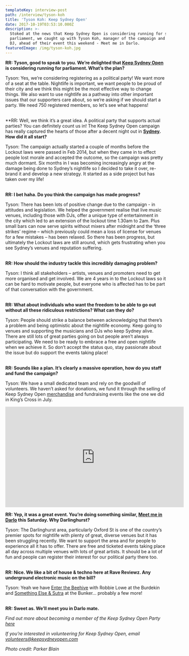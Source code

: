 ```yaml
---
templateKey: interview-post
path: /interview/tyson-koh
title: 'Tyson Koh: Keep Sydney Open'
date: 2017-10-19T03:53:10.000Z
description: >-
  Stoked at the news that Keep Sydney Open is considering running for state
  parliament, we caught up with Tyson Koh, manager of the campaign and FBI radio
  DJ, ahead of their event this weekend - Meet me in Darlo.
featuredImage: /img/tyson-koh.jpg
---
```

**RR: Tyson, good to speak to you. We’re delighted that [Keep Sydney Open](https://www.facebook.com/KeepSydneyOpen/) is considering running for parliament. What’s the plan?**

Tyson: Yes, we’re considering registering as a political party! We want more of a seat at the table. Nightlife is important, we want people to be proud of their city and we think this might be the most effective way to change things. We also want to use nightlife as a pathway into other important issues that our supporters care about, so we’re asking if we should start a party. We need 750 registered members, so let’s see what happens!
<br><br> 

**RR: Well, we think it’s a great idea. A political party that supports actual parties? You can definitely count us in! The Keep Sydney Open campaign has really captured the hearts of those after a decent night out in **[Sydney](https://www.ravereviewz.net/Events-Location/Sydney). How did it all start?**

Tyson: The campaign actually started a couple of months before the Lockout laws were passed in Feb 2014, but when they came in to effect people lost morale and accepted the outcome, so the campaign was pretty much dormant.  Six months in I was becoming increasingly angry at the damage being done to Sydney’s nightlife so I decided to take it over, re-brand it and develop a new strategy. It started as a side project but has taken over my life!
<br><br>

**RR: I bet haha. Do you think the campaign has made progress?**

Tyson: There has been lots of positive change due to the campaign - in attitudes and legislation. We helped the government realise that live music venues, including those with DJs, offer a unique type of entertainment in the city which led to an extension of the lockout time 1.30am to 2am. Plus small bars can now serve spirits without mixers after midnight and the ‘three strikes’ regime – which previously could mean a loss of license for venues for a few mistakes – has been relaxed. So there has been progress, but ultimately the Lockout laws are still around, which gets frustrating when you see Sydney’s venues and reputation suffering.
<br><br> 

**RR: How should the industry tackle this incredibly damaging problem?**

Tyson: I think all stakeholders – artists, venues and promoters need to get more organised and get involved. We are 4 years in to the Lockout laws so it can be hard to motivate people, but everyone who is affected has to be part of that conversation with the government.
<br><br> 

**RR: What about individuals who want the freedom to be able to go out without all these ridiculous restrictions? What can they do?**

Tyson: People should strike a balance between acknowledging that there’s a problem and being optimistic about the nightlife economy. Keep going to venues and supporting the musicians and DJs who keep Sydney alive. There are still lots of great parties going on but people aren’t always participating. We need to be ready to embrace a free and open nightlife when we achieve it. So don’t accept the status quo, stay passionate about the issue but do support the events taking place!
<br><br>

**RR: Sounds like a plan. It’s clearly a massive operation, how do you staff and fund the campaign?**

Tyson: We have a small dedicated team and rely on the goodwill of volunteers. We haven’t asked for donations, we fund it through the selling of Keep Sydney Open [merchandise](https://l.facebook.com/l.php?u=http%3A%2F%2Fkeepsydneyopen.merchfanstores.com%2F&h=ATNDcysQsSpaS1DnziazkVfIgbCXE77MHSi8K3dow-KfszuObihdNJ0ojd94KZw42QmCeuYW21rTfZqlRgr2Pv6cpr0aoznN7X-RBC-DiVo2TuRkz1liXOSzdLu7fnVMlCTRk8VW) and fundraising events like the one we did in King’s Cross in July.

<iframe src="https://www.facebook.com/plugins/video.php?href=https%3A%2F%2Fwww.facebook.com%2FKeepSydneyOpen%2Fvideos%2F1622242407808632%2F&show_text=0&width=560" width="560" height="315" style="border:none;overflow:hidden" scrolling="no" frameborder="0" allowTransparency="true" allowFullScreen="true"></iframe>

**RR: Yep, it was a great event. You’re doing something similar, [Meet me in Darlo](https://www.facebook.com/events/292009331276595/?acontext=%7B%22source%22%3A5%2C%22page_id_source%22%3A710458675653681%2C%22action_history%22%3A%5B%7B%22surface%22%3A%22page%22%2C%22mechanism%22%3A%22main_list%22%2C%22extra_data%22%3A%22%7B%5C%22pag) this Saturday. Why Darlinghurst?**

Tyson: The Darlinghurst area, particularly Oxford St is one of the country’s premier spots for nightlife with plenty of great, diverse venues but it has been struggling recently. We want to support the area and for people to experience all it has to offer. There are free and ticketed events taking place all day across multiple venues with lots of great artists. It should be a lot of fun and people can register their interest for our political party there too.
<br><br> 

**RR: Nice. We like a bit of house & techno here at Rave Reviewz. Any underground electronic music on the bill?**

Tyson: Yeah we have [Enter the Beehive](https://www.facebook.com/events/1520321968053994/) with Robbie Lowe at the Burdekin and [Something Else & Sutra](https://www.facebook.com/events/1907952689523000/) at the Bunker… probably a few more!
<br><br>

**RR: Sweet as. We’ll meet you in Darlo mate.**

_Find out more about becoming a member of the Keep Sydney Open Party [here](https://keepsydneyopen.com/)_

_If you’re interested in volunteering for Keep Sydney Open, email [volunteers@keepsydneyopen.com](volunteers@keepsydneyopen.com)_

_Photo credit: Parker Blain_
